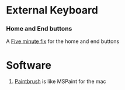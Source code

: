 # External Keyboard
### Home and End buttons
A [Five minute fix](https://www.maketecheasier.com/fix-home-end-button-for-external-keyboard-mac/) for the home and end buttons



# Software #
1. [Paintbrush](Paintbrush.sourceforge.io) is like MSPaint for the mac